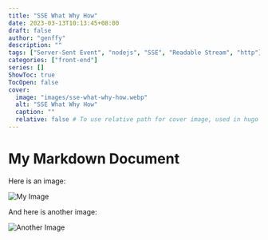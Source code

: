 ```yaml
---
title: "SSE What Why How"
date: 2023-03-13T10:13:45+08:00
draft: false
author: "genffy"
description: ""
tags: ["Server-Sent Event", "nodejs", "SSE", "Readable Stream", "http"]
categories: ["front-end"]
series: []
ShowToc: true
TocOpen: false
cover:
  image: "images/sse-what-why-how.webp"
  alt: "SSE What Why How"
  caption: ""
  relative: false # To use relative path for cover image, used in hugo Page-bundles
---
```


# My Markdown Document

Here is an image:

![My Image](http://blog-genffy.oss-cn-hangzhou.aliyuncs.com/1024x1024.png)

And here is another image:

![Another Image](http://blog-genffy.oss-cn-hangzhou.aliyuncs.com/Screenshot-2022-12-27-at-22.37.26.png)
